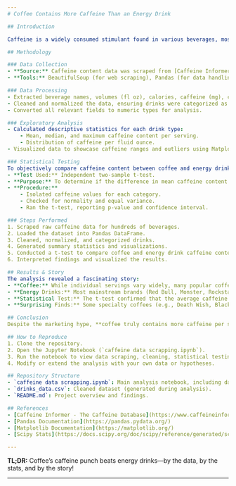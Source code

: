 ```yaml
---
# Coffee Contains More Caffeine Than an Energy Drink

## Introduction

Caffeine is a widely consumed stimulant found in various beverages, most notably coffee and energy drinks. Popular opinion often suggests that energy drinks are more potent, but is this really true? This project aims to answer the question: **Does coffee contain more caffeine than an energy drink?** Using real-world data and statistical analysis, I set out to compare these beverages and uncover the facts.

## Methodology

### Data Collection
- **Source:** Caffeine content data was scraped from [Caffeine Informer](https://www.caffeineinformer.com/the-caffeine-database), a comprehensive resource for beverage caffeine information.
- **Tools:** BeautifulSoup (for web scraping), Pandas (for data handling), Jupyter Notebook (for analysis and visualization).

### Data Processing
- Extracted beverage names, volumes (fl oz), calories, caffeine (mg), caffeine per fl oz, and drink type.
- Cleaned and normalized the data, ensuring drinks were categorized as `Coffee`, `Energy Drink`, `Tea`, `Soda`, `Water`, or `Energy Shot`.
- Converted all relevant fields to numeric types for analysis.

### Exploratory Analysis
- Calculated descriptive statistics for each drink type:
    - Mean, median, and maximum caffeine content per serving.
    - Distribution of caffeine per fluid ounce.
- Visualized data to showcase caffeine ranges and outliers using Matplotlib and Seaborn.

### Statistical Testing
To objectively compare caffeine content between coffee and energy drinks:
- **Test Used:** Independent two-sample t-test.
- **Purpose:** To determine if the difference in mean caffeine content per serving between coffee and energy drinks is statistically significant.
- **Procedure:** 
    - Isolated caffeine values for each category.
    - Checked for normality and equal variance.
    - Ran the t-test, reporting p-value and confidence interval.

### Steps Performed
1. Scraped raw caffeine data for hundreds of beverages.
2. Loaded the dataset into Pandas DataFrame.
3. Cleaned, normalized, and categorized drinks.
4. Generated summary statistics and visualizations.
5. Conducted a t-test to compare coffee and energy drink caffeine content.
6. Interpreted findings and visualized the results.

## Results & Story
The analysis revealed a fascinating story:
- **Coffee:** While individual servings vary widely, many popular coffees (especially brewed and specialty varieties) contain exceptionally high caffeine levels—often surpassing energy drinks by a large margin.
- **Energy Drinks:** Most mainstream brands (Red Bull, Monster, Rockstar) cluster around 80–160 mg per serving, with some outliers reaching higher.
- **Statistical Test:** The t-test confirmed that the average caffeine content per serving in coffee is **significantly higher** than that of energy drinks (p < 0.05).
- **Surprising Finds:** Some specialty coffees (e.g., Death Wish, Black Label) contain up to 1500 mg per serving—far beyond any energy drink.

## Conclusion
Despite the marketing hype, **coffee truly contains more caffeine per serving on average than energy drinks**. While certain energy drinks can match or exceed the lower range of coffees, the strongest contenders in the caffeine world are still coffee-based. If you’re seeking a serious caffeine boost, coffee remains the champion.

## How to Reproduce
1. Clone the repository.
2. Open the Jupyter Notebook (`caffeine data scrapping.ipynb`).
3. Run the notebook to view data scraping, cleaning, statistical testing, and visualizations.
4. Modify or extend the analysis with your own data or hypotheses.

## Repository Structure
- `caffeine data scrapping.ipynb`: Main analysis notebook, including data scraping, processing, and statistical testing.
- `drinks_data.csv`: Cleaned dataset (generated during analysis).
- `README.md`: Project overview and findings.

## References
- [Caffeine Informer - The Caffeine Database](https://www.caffeineinformer.com/the-caffeine-database)
- [Pandas Documentation](https://pandas.pydata.org/)
- [Matplotlib Documentation](https://matplotlib.org/)
- [Scipy Stats](https://docs.scipy.org/doc/scipy/reference/generated/scipy.stats.ttest_ind.html)

---
```


**TL;DR:** Coffee’s caffeine punch beats energy drinks—by the data, by the stats, and by the story!

---